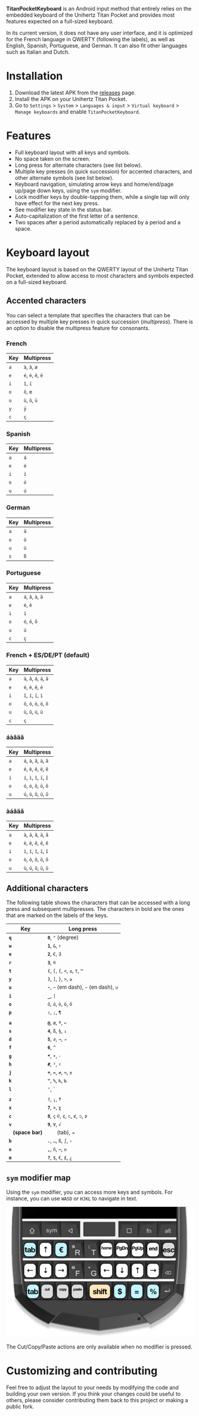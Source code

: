 **TitanPocketKeyboard** is an Android input method that entirely relies on the embedded keyboard of the Unihertz Titan Pocket and provides most features expected on a full-sized keyboard.

In its current version, it does not have any user interface, and it is optimized for the French language in QWERTY (following the labels), as well as English, Spanish, Portuguese, and German.
It can also fit other languages such as Italian and Dutch.

# Installation

1. Download the latest APK from the [releases](https://github.com/oin/TitanPocketKeyboard/releases) page.
2. Install the APK on your Unihertz Titan Pocket.
3. Go to `Settings` > `System` > `Languages & input` > `Virtual keyboard` > `Manage keyboards` and enable `TitanPocketKeyboard`.

# Features

- Full keyboard layout with all keys and symbols.
- No space taken on the screen.
- Long press for alternate characters (see list below).
- Multiple key presses (in quick succession) for accented characters, and other alternate symbols (see list below).
- Keyboard navigation, simulating arrow keys and home/end/page up/page down keys, using the `sym` modifier.
- Lock modifier keys by double-tapping them, while a single tap will only have effect for the next key press.
- See modifier key state in the status bar.
- Auto-capitalization of the first letter of a sentence.
- Two spaces after a period automatically replaced by a period and a space.

# Keyboard layout

The keyboard layout is based on the QWERTY layout of the Unihertz Titan Pocket, extended to allow access to most characters and symbols expected on a full-sized keyboard.

## Accented characters

You can select a template that specifies the characters that can be accessed by multiple key presses in quick succession (_multipress_).
There is an option to disable the multipress feature for consonants.

### French

| Key | Multipress |
| --- | --- |
| `a` | `à`, `â`, `æ` |
| `e` | `é`, `è`, `ê`, `ë` |
| `i` | `î`, `ï` |
| `o` | `ô`, `œ` |
| `u` | `ù`, `û`, `ü` |
| `y` | `ÿ` |
| `c` | `ç` |

### Spanish

| Key | Multipress |
| --- | --- |
| `a` | `á` |
| `e` | `é` |
| `i` | `í` |
| `o` | `ó` |
| `u` | `ú` |

### German

| Key | Multipress |
| --- | --- |
| `a` | `ä` |
| `o` | `ö` |
| `u` | `ü` |
| `s` | `ß` |

### Portuguese

| Key | Multipress |
| --- | --- |
| `a` | `á`, `â`, `à`, `ã` |
| `e` | `é`, `ê` |
| `i` | `í` |
| `o` | `ó`, `ô`, `õ` |
| `u` | `ú` |
| `c` | `ç` |

### French + ES/DE/PT (default)

| Key | Multipress |
| --- | --- |
| `a` | `à`, `â`, `á`, `ä`, `ã` |
| `e` | `é`, `è`, `ê`, `ë` |
| `i` | `î`, `í`, `ï`, `ì` |
| `o` | `ô`, `ó`, `ò`, `ö`, `õ` |
| `u` | `ù`, `û`, `ú`, `ü` |
| `c` | `ç` |

### áàâäã

| Key | Multipress |
| --- | --- |
| `a` | `á`, `à`, `â`, `ä`, `ã` |
| `e` | `é`, `è`, `ê`, `ë`, `ẽ` |
| `i` | `í`, `ì`, `î`, `ï`, `ĩ` |
| `o` | `ó`, `ò`, `ô`, `ö`, `õ` |
| `u` | `ú`, `ù`, `û`, `ü`, `ũ` |

### àáâäã

| Key | Multipress |
| --- | --- |
| `a` | `à`, `á`, `â`, `ä`, `ã` |
| `e` | `è`, `é`, `ê`, `ë`, `ẽ` |
| `i` | `ì`, `í`, `î`, `ï`, `ĩ` |
| `o` | `ò`, `ó`, `ô`, `ö`, `õ` |
| `u` | `ù`, `ú`, `û`, `ü`, `ũ` |

## Additional characters

The following table shows the characters that can be accessed with a long press and subsequent multipresses.
The characters in bold are the ones that are marked on the labels of the keys.

| Key | Long press |
| --- | --- |
| **`q`** | **`0`**, `°` (degree) |
| **`w`** | **`1`**, `&`, `↑` |
| **`e`** | **`2`**, `€`, `∃` |
| **`r`** | **`3`**, `®` |
| **`t`** | **`(`**, `[`, `{`, `<`, `≤`, `†`, `™` |
| **`y`** | **`)`**, `]`, `}`, `>`, `≥` |
| **`u`** | **`-`**, `–` (em dash), `–` (en dash), `∪` |
| **`i`** | **`_`**, `\|` |
| **`o`** | `ô`, `ó`, `ò`, `ö`, `õ` | **`/`**, `\`, `œ`, `º` (masc. ordinal), `÷` |
| **`p`** | **`:`**, `;`, `¶` |
| | |
| **`a`** | **`@`**, `æ`, `ª`, `←` |
| **`s`** | **`4`**, `ß`, `§`, `↓` |
| **`d`** | **`5`**, `∂`, `→`, `⇒` |
| **`f`** | **`6`**, `^` |
| **`g`** | **`*`**, `•`, `·` |
| **`h`** | **`#`**, `²`, `♯` |
| **`j`** | **`+`**, `=`, `≠`, `≈`, `±` |
| **`k`** | **`"`**, `%`, `‰`, `‱` |
| **`l`** | **`'`**, `` ` `` |
| | |
| **`z`** | **`!`**, `¡`, `‽` |
| **`x`** | **`7`**, `×`, `χ` |
| **`c`** | **`8`**, `ç` `©`, `¢`, `⊂`, `⊄`, `⊃`, `⊅` |
| **`v`** | **`9`**, `∀`, `√` |
| **` ` (space bar)** | `	` (tab), `⇥` |
| **`b`** | **`.`**, `…`, `ß`, `∫`, `♭` |
| **`n`** | **`,`**, `ñ`, `¬`, `∩` |
| **`m`** | **`?`**, `$`, `€`, `£`, `¿` |

## `sym` modifier map

Using the `sym` modifier, you can access more keys and symbols.
For instance, you can use `WASD` or `HJKL` to navigate in text.

![`sym` modifier map](readme-symbehavior.png)

The Cut/Copy/Paste actions are only available when no modifier is pressed.

# Customizing and contributing

Feel free to adjust the layout to your needs by modifying the code and building your own version. If you think your changes could be useful to others, please consider contributing them back to this project or making a public fork.
